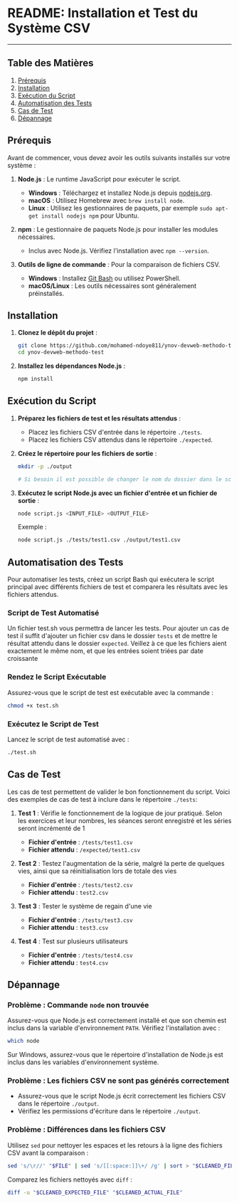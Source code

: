 # README: Installation et Test du Système CSV

---

## Table des Matières
1. [Prérequis](#prérequis)
2. [Installation](#installation)
3. [Exécution du Script](#exécution-du-script)
4. [Automatisation des Tests](#automatisation-des-tests)
5. [Cas de Test](#cas-de-test)
6. [Dépannage](#dépannage)

## Prérequis

Avant de commencer, vous devez avoir les outils suivants installés sur votre système :

1. **Node.js** : Le runtime JavaScript pour exécuter le script.
   - **Windows** : Téléchargez et installez Node.js depuis [nodejs.org](https://nodejs.org/).
   - **macOS** : Utilisez Homebrew avec `brew install node`.
   - **Linux** : Utilisez les gestionnaires de paquets, par exemple `sudo apt-get install nodejs npm` pour Ubuntu.

2. **npm** : Le gestionnaire de paquets Node.js pour installer les modules nécessaires.
   - Inclus avec Node.js. Vérifiez l'installation avec `npm --version`.

3. **Outils de ligne de commande** : Pour la comparaison de fichiers CSV.
   - **Windows** : Installez [Git Bash](https://gitforwindows.org/) ou utilisez PowerShell.
   - **macOS/Linux** : Les outils nécessaires sont généralement préinstallés.

## Installation

1. **Clonez le dépôt du projet** :

   ```bash
   git clone https://github.com/mohamed-ndoye811/ynov-devweb-methodo-test.git
   cd ynov-devweb-methodo-test
   ```

2. **Installez les dépendances Node.js** :

   ```bash
   npm install
   ```

## Exécution du Script

1. **Préparez les fichiers de test et les résultats attendus** :
   - Placez les fichiers CSV d'entrée dans le répertoire `./tests`.
   - Placez les fichiers CSV attendus dans le répertoire `./expected`.

2. **Créez le répertoire pour les fichiers de sortie** :

   ```bash
   mkdir -p ./output

   # Si besoin il est possible de changer le nom du dossier dans le script de test
   ```

3. **Exécutez le script Node.js avec un fichier d'entrée et un fichier de sortie** :

   ```bash
   node script.js <INPUT_FILE> <OUTPUT_FILE>
   ```

   Exemple :

   ```bash
   node script.js ./tests/test1.csv ./output/test1.csv
   ```

## Automatisation des Tests

Pour automatiser les tests, créez un script Bash qui exécutera le script principal avec différents fichiers de test et comparera les résultats avec les fichiers attendus.

### Script de Test Automatisé

Un fichier test.sh vous permettra de lancer les tests. Pour ajouter un cas de test il suffit d'ajouter un fichier csv dans le dossier `tests` et de mettre le résultat attendu dans le dossier `expected`. Veillez à ce que les fichiers aient exactement le même nom, et que les entrées soient triées par date croissante

### Rendez le Script Exécutable

Assurez-vous que le script de test est exécutable avec la commande :

```bash
chmod +x test.sh
```

### Exécutez le Script de Test

Lancez le script de test automatisé avec :

```bash
./test.sh
```

## Cas de Test

Les cas de test permettent de valider le bon fonctionnement du script. Voici des exemples de cas de test à inclure dans le répertoire `./tests`:

1. **Test 1** : Vérifie le fonctionnement de la logique de jour pratiqué. Selon les exercices et leur nombres, les séances seront enregistré et les séries seront incrémenté de 1
   - **Fichier d'entrée** : `/tests/test1.csv`
   - **Fichier attendu** : `/expected/test1.csv`

2. **Test 2** : Testez l'augmentation de la série, malgré la perte de quelques vies, ainsi que sa réinitialisation lors de totale des vies
   - **Fichier d'entrée** : `/tests/test2.csv`
   - **Fichier attendu** : `test2.csv`

3. **Test 3** : Tester le système de regain d'une vie
   - **Fichier d'entrée** : `/tests/test3.csv`
   - **Fichier attendu** : `test3.csv`

4. **Test 4** : Test sur plusieurs utilisateurs
   - **Fichier d'entrée** : `/tests/test4.csv`
   - **Fichier attendu** : `test4.csv`

## Dépannage

### Problème : Commande `node` non trouvée

Assurez-vous que Node.js est correctement installé et que son chemin est inclus dans la variable d'environnement `PATH`. Vérifiez l'installation avec :

```bash
which node
```

Sur Windows, assurez-vous que le répertoire d'installation de Node.js est inclus dans les variables d'environnement système.

### Problème : Les fichiers CSV ne sont pas générés correctement

- Assurez-vous que le script Node.js écrit correctement les fichiers CSV dans le répertoire `./output`.
- Vérifiez les permissions d'écriture dans le répertoire `./output`.

### Problème : Différences dans les fichiers CSV

Utilisez `sed` pour nettoyer les espaces et les retours à la ligne des fichiers CSV avant la comparaison :

```bash
sed 's/\r//' "$FILE" | sed 's/[[:space:]]\+/ /g' | sort > "$CLEANED_FILE"
```

Comparez les fichiers nettoyés avec `diff` :

```bash
diff -u "$CLEANED_EXPECTED_FILE" "$CLEANED_ACTUAL_FILE"
```